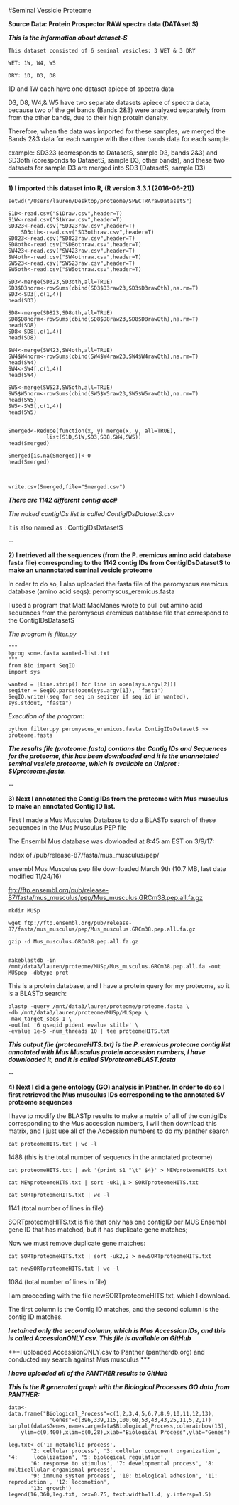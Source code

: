 #Seminal Vessicle Proteome


**Source Data: Protein Prospector RAW spectra data (DATAset S)**

***This is the information about dataset-S***

 

	This dataset consisted of 6 seminal vesicles: 3 WET & 3 DRY

	WET: 1W, W4, W5

	DRY: 1D, D3, D8


1D and 1W each have one dataset apiece of spectra data

D3, D8, W4,& W5 have two separate datasets apiece of spectra data, because two of the gel bands (Bands 2&3) were analyzed separately from from the other bands, due to their high protein density.

Therefore, when the data was imported for these samples, we merged the Bands 2&3 data for each sample with the other bands data for each sample.

example: SD323 (corresponds to DatasetS, sample D3, bands 2&3) and SD3oth (coresponds to DatasetS, sample D3, other bands), and these two datasets for sample D3 are merged into SD3 (DatasetS, sample D3)

----


**1) I imported this dataset into R, (R version 3.3.1 (2016-06-21))**


	setwd("/Users/lauren/Desktop/proteome/SPECTRArawDatasetS")

	S1D<-read.csv("S1Draw.csv",header=T)
	S1W<-read.csv("S1Wraw.csv",header=T)
	SD323<-read.csv("SD323raw.csv",header=T)
		SD3oth<-read.csv("SD3othraw.csv",header=T)
	SD823<-read.csv("SD823raw.csv",header=T)
	SD8oth<-read.csv("SD8othraw.csv",header=T)
	SW423<-read.csv("SW423raw.csv",header=T)
	SW4oth<-read.csv("SW4othraw.csv",header=T)
	SW523<-read.csv("SW523raw.csv",header=T)
	SW5oth<-read.csv("SW5othraw.csv",header=T)

	SD3<-merge(SD323,SD3oth,all=TRUE) 
	SD3$D3norm<-rowSums(cbind(SD3$D3raw23,SD3$D3rawOth),na.rm=T)
	SD3<-SD3[,c(1,4)]
	head(SD3)

	SD8<-merge(SD823,SD8oth,all=TRUE) 
	SD8$D8norm<-rowSums(cbind(SD8$D8raw23,SD8$D8rawOth),na.rm=T)
	head(SD8)
	SD8<-SD8[,c(1,4)]
	head(SD8)

	SW4<-merge(SW423,SW4oth,all=TRUE) 
	SW4$W4norm<-rowSums(cbind(SW4$W4raw23,SW4$W4rawOth),na.rm=T)
	head(SW4)
	SW4<-SW4[,c(1,4)]
	head(SW4)

	SW5<-merge(SW523,SW5oth,all=TRUE) 
	SW5$W5norm<-rowSums(cbind(SW5$W5raw23,SW5$W5rawOth),na.rm=T)
	head(SW5)
	SW5<-SW5[,c(1,4)]
	head(SW5)


	Smerged<-Reduce(function(x, y) merge(x, y, all=TRUE), 
                list(S1D,S1W,SD3,SD8,SW4,SW5))
	head(Smerged)

	Smerged[is.na(Smerged)]<-0
	head(Smerged)



	write.csv(Smerged,file="Smerged.csv")

***There are 1142 different contig acc#***

*The naked contigIDs list is called ContigIDsDatasetS.csv*

It is also named as :  ContigIDsDatasetS

--


**2) I retrieved all the sequences (from the P. eremicus amino acid database fasta file) corresponding to the 1142 contig IDs from ContigIDsDatasetS to make an unannotated seminal vesicle proteome**


In order to do so, I also uploaded the fasta file of the peromyscus eremicus database (amino acid seqs): peromyscus_eremicus.fasta


I used a program that Matt MacManes wrote to pull out amino acid sequences from the peromyscus eremicus database file that correspond to the ContigIDsDatasetS

*The program is filter.py*


	"""
	%prog some.fasta wanted-list.txt
	"""
	from Bio import SeqIO
	import sys

	wanted = [line.strip() for line in open(sys.argv[2])]
	seqiter = SeqIO.parse(open(sys.argv[1]), 'fasta')
	SeqIO.write((seq for seq in seqiter if seq.id in wanted), 	sys.stdout, "fasta")


*Execution of the program:*

	python filter.py peromyscus_eremicus.fasta ContigIDsDatasetS >> proteome.fasta


***The results file (proteome.fasta) contians the Contig IDs and Sequences for the proteome, this has been downloaded and it is the unannotated seminal vesicle proteome, which is available on Uniprot : SVproteome.fasta.***


--

**3) Next I annotated the Contig IDs from the proteome with Mus musculus to make an annotated Contig ID list.**


First I made a Mus Musculus Database to do a BLASTp search of these sequences in the Mus Musculus PEP file 

The Ensembl Mus database was dowloaded at 8:45 am EST on 3/9/17:

Index of /pub/release-87/fasta/mus_musculus/pep/

ensembl Mus Musculus pep file downloaded March 9th (10.7 MB, last date modified 11/24/16)

ftp://ftp.ensembl.org/pub/release-87/fasta/mus_musculus/pep/Mus_musculus.GRCm38.pep.all.fa.gz


	mkdir MUSp

	wget ftp://ftp.ensembl.org/pub/release-87/fasta/mus_musculus/pep/Mus_musculus.GRCm38.pep.all.fa.gz

	gzip -d Mus_musculus.GRCm38.pep.all.fa.gz


	makeblastdb -in /mnt/data3/lauren/proteome/MUSp/Mus_musculus.GRCm38.pep.all.fa -out MUSpep -dbtype prot


This is a protein database, and I have a protein query for my proteome, so it is a BLASTp search:

	blastp -query /mnt/data3/lauren/proteome/proteome.fasta \
	-db /mnt/data3/lauren/proteome/MUSp/MUSpep \
	-max_target_seqs 1 \
	-outfmt '6 qseqid pident evalue stitle' \
	-evalue 1e-5 -num_threads 10 | tee proteomeHITS.txt


***This output file (proteomeHITS.txt) is the P. eremicus proteome contig list annotated with Mus Musculus protein accession numbers, I have downloaded it, and it is called SVproteomeBLAST.fasta***


--

**4) Next I did a gene ontology (GO) analysis in Panther. In order to do so I first retrieved the Mus musculus IDs corresponding to the annotated SV proteome sequences**

I have to modify the BLASTp results to make a matrix of all of the contigIDs corresponding to the Mus accession numbers, I will then download this matrix, and I just use all of the Accession numbers to do my panther search

	cat proteomeHITS.txt | wc -l 

1488 (this is the total number of sequencs in the annotated proteome)


	cat proteomeHITS.txt | awk '{print $1 "\t" $4}' > NEWproteomeHITS.txt

	cat NEWproteomeHITS.txt | sort -uk1,1 > SORTproteomeHITS.txt	

	cat SORTproteomeHITS.txt | wc -l


1141 (total number of lines in file)

SORTproteomeHITS.txt is file that only has one contigID per MUS Ensembl gene ID that has matched, but it has duplicate gene matches; 

Now we must remove duplicate gene matches:

	cat SORTproteomeHITS.txt | sort -uk2,2 > newSORTproteomeHITS.txt 

	cat newSORTproteomeHITS.txt | wc -l

1084 (total number of lines in file)


I am proceeding with the file newSORTproteomeHITS.txt, which I download.  

The first column is the Contig ID matches, and the second column is the contig ID matches.

***I retained only the second column, which is Mus Accession IDs, and this is called AccessionONLY.csv.  This file is available on GitHub***

***I uploaded AccessionONLY.csv to Panther (pantherdb.org) and conducted my search against Mus musculus ***

***I have uploaded all of the PANTHER results to GitHub***


***This is the R generated graph with the Biological Processes GO data from PANTHER:***


	data<-data.frame("Biological_Process"=c(1,2,3,4,5,6,7,8,9,10,11,12,13),
                 "Genes"=c(396,339,115,100,68,53,43,43,25,11,5,2,1))
	barplot(data$Genes,names.arg=data$Biological_Process,col=rainbow(13),
        ylim=c(0,400),xlim=c(0,28),xlab="Biological Process",ylab="Genes")

	leg.txt<-c('1: metabolic process',     
           '2: cellular process', '3: cellular component organization', '4: 	localization', '5: biological regulation',
           '6: response to stimulus', '7: developmental process', '8: multicellular organismal process',
           '9: immune system process', '10: biological adhesion', '11: reproduction', '12: locomotion',
           '13: growth')
	legend(16,360,leg.txt, cex=0.75, text.width=11.4, y.intersp=1.5)

 